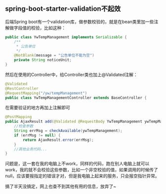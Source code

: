 ## spring-boot-starter-validation不起效

后端Spring boot有一个validation库，做参数校验的，就是在bean类里加一些注解做字段值的校验，比如这种：

```java
public class YwTempManagement implements Serializable {
    /**
     * 公告单位
     */
    @NotBlank(message = "公告单位不能为空")
    private String noticeUnit;
}
```

然后在使用的Controller中，给Controller类也加上@Validated注解：

```java
@Validated
@RestController
@RequestMapping("/yw/tempManagement")
public class YwTempManagementController extends BaseController {
```

在需要验证的地方再加上注解即可
```java
@PostMapping
public AjaxResult add(@Validated @RequestBody YwTempManagement ywTempManagement) {
    //检查参数
    String errMsg = checkAvailable(ywTempManagement);
    if (errMsg != null) {
        return AjaxResult.error(errMsg);
    }
    //其他业务代码...
}
```



问题是，这一套在我的电脑上不work，同样的代码，跑在别人电脑上就可以work，我的就不会校验这些参数，比如一个非空校验的值，如果调用的时候传了null，应该要报指定的错误才对，但是我电脑上起来的服务，只会报空指针异常。

搞了半天没搞定，网上也查不到其他有用的信息，放弃了~